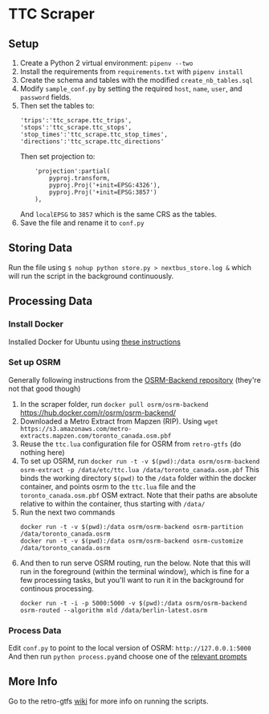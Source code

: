 # TTC Scraper
## Setup

1. Create a Python 2 virtual environment: `pipenv --two`
2. Install the requirements from `requirements.txt` with `pipenv install`
3. Create the schema and tables with the modified `create_nb_tables.sql`
4. Modify `sample_conf.py` by setting the required `host`, `name`, `user`, and `password` fields. 
5. Then set the tables to:
	```
	'trips':'ttc_scrape.ttc_trips',
	'stops':'ttc_scrape.ttc_stops',
	'stop_times':'ttc_scrape.ttc_stop_times',
	'directions':'ttc_scrape.ttc_directions'
	```
    Then set projection to:
	```
		'projection':partial(
			pyproj.transform,
			pyproj.Proj('+init=EPSG:4326'),
			pyproj.Proj('+init=EPSG:3857')
		),
	```
	And `localEPSG` to `3857` which is the same CRS as the tables.
6. Save the file and rename it to `conf.py`

## Storing Data

Run the file using `$ nohup python store.py > nextbus_store.log &` which will run the script in the background continuously.

## Processing Data

### Install Docker

Installed Docker for Ubuntu using [these instructions](https://docs.docker.com/engine/installation/linux/docker-ce/ubuntu/#set-up-the-repository)

### Set up OSRM

Generally following instructions from the [OSRM-Backend repository](https://github.com/Project-OSRM/osrm-backend#using-docker) (they're not that good though)

1. In the scraper folder, run `docker pull osrm/osrm-backend`  https://hub.docker.com/r/osrm/osrm-backend/
2. Downloaded a Metro Extract from Mapzen (RIP). Using `wget https://s3.amazonaws.com/metro-extracts.mapzen.com/toronto_canada.osm.pbf`
3. Reuse the `ttc.lua` configuration file for OSRM from `retro-gtfs` (do nothing here)
4. To set up OSRM, run `docker run -t -v $(pwd):/data osrm/osrm-backend osrm-extract -p /data/etc/ttc.lua /data/toronto_canada.osm.pbf`
   This binds the working directory `$(pwd)` to the `/data` folder within the docker container, and points osrm to the `ttc.lua` file and the `toronto_canada.osm.pbf` OSM extract. Note that their paths are absolute relative to within the container, thus starting with `/data/`
5. Run the next two commands
   ```shell
   docker run -t -v $(pwd):/data osrm/osrm-backend osrm-partition /data/toronto_canada.osrm
   docker run -t -v $(pwd):/data osrm/osrm-backend osrm-customize /data/toronto_canada.osrm
   ```
6. And then to run serve OSRM routing, run the below. Note that this will run in the foreground (within the terminal window), which is fine for a few processing tasks, but you'll want to run it in the background for continous processing. 
	```shell
	docker run -t -i -p 5000:5000 -v $(pwd):/data osrm/osrm-backend osrm-routed --algorithm mld /data/berlin-latest.osrm
	```

### Process Data
Edit `conf.py` to point to the local version of OSRM: `http://127.0.0.1:5000`
And then run `python process.py`and choose one of the [relevant prompts](https://github.com/SAUSy-Lab/retro-gtfs/wiki/Running-the-scripts#running-processpy)

## More Info
Go to the retro-gtfs [wiki](https://github.com/SAUSy-Lab/retro-gtfs/wiki/Running-the-scripts) for more info on running the scripts.
